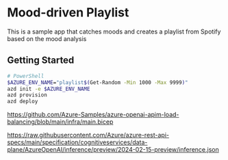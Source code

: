 # Mood-driven Playlist

This is a sample app that catches moods and creates a playlist from Spotify based on the mood analysis

## Getting Started

```bash
# PowerShell
$AZURE_ENV_NAME="playlist$(Get-Random -Min 1000 -Max 9999)"
azd init -e $AZURE_ENV_NAME
azd provision
azd deploy
```

https://github.com/Azure-Samples/azure-openai-apim-load-balancing/blob/main/infra/main.bicep

https://raw.githubusercontent.com/Azure/azure-rest-api-specs/main/specification/cognitiveservices/data-plane/AzureOpenAI/inference/preview/2024-02-15-preview/inference.json